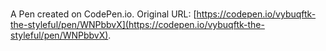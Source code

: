 # 

A Pen created on CodePen.io. Original URL: [https://codepen.io/vybuqftk-the-styleful/pen/WNPbbvX](https://codepen.io/vybuqftk-the-styleful/pen/WNPbbvX).

